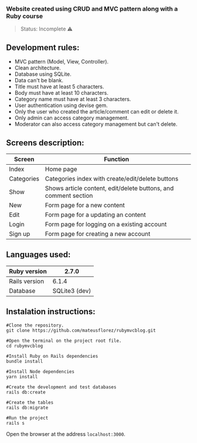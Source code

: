 ### Website created using CRUD and MVC pattern along with a Ruby course
> Status: Incomplete ⚠️

## Development rules:
+ MVC pattern (Model, View, Controller).
+ Clean architecture.
+ Database using SQLite.
+ Data can't be blank.
+ Title must have at least 5 characters.
+ Body must have at least 10 characters.
+ Category name must have at least 3 characters.
+ User authentication using devise gem.
+ Only the user who created the article/comment can edit or delete it.
+ Only admin can access category management.
+ Moderator can also access category management but can't delete.

## Screens description:
|Screen|Function|
|----------------|--------------------------------------------------|
|Index|Home page|
|Categories|Categories index with create/edit/delete buttons|
|Show|Shows article content, edit/delete buttons, and comment section|
|New|Form page for a new content|
|Edit|Form page for a updating an content|
|Login|Form page for logging on a existing account|
|Sign up|Form page for creating a new account|

## Languages used:
|Ruby version|2.7.0|
|----------------|--------------------------------------------------|
|Rails version|6.1.4|
|Database|SQLite3 (dev)|

## Instalation instructions:
```
#Clone the repository.
git clone https://github.com/mateusflorez/rubymvcblog.git

#Open the terminal on the project root file.
cd rubymvcblog

#Install Ruby on Rails dependencies
bundle install

#Install Node dependencies
yarn install

#Create the development and test databases
rails db:create

#Create the tables
rails db:migrate

#Run the project
rails s
```
Open the browser at the address `localhost:3000`.
